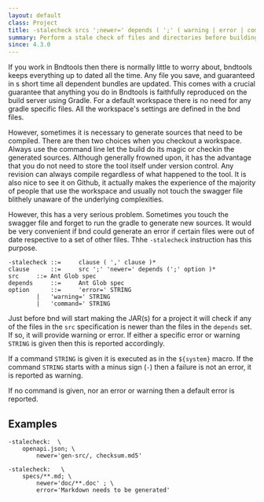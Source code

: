```yaml
---
layout: default
class: Project
title: -stalecheck srcs ';newer=' depends ( ';' ( warning | error | command ))* ...
summary: Perform a stale check of files and directories before building a jar 
since: 4.3.0
---
```


If you work in Bndtools then there is normally little to worry about, bndtools keeps everything up to dated all the time. 
Any file you save, and guaranteed in s short time all dependent bundles are updated. This comes with a crucial guarantee 
that anything you do in Bndtools is faithfully reproduced on the build server using Gradle. For a default workspace there 
is no need for any gradle specific files. All the workspace's settings are defined in the bnd files.

However, sometimes it is necessary to generate sources that need to be compiled. There are then two choices when you 
checkout a workspace. Always use the command line let the build do its magic or checkin the generated sources. 
Although generally frowned upon, it has the advantage that you do not need to store the tool itself under version control. 
Any revision can always compile regardless of what happened to the tool. It is also nice to see it on Github, it actually 
makes the experience of the majority of people that use the workspace and usually not touch the swagger file blithely 
unaware of the underlying complexities.

However, this has a very serious problem. Sometimes you touch the swagger file and forget to run the gradle to generate 
new sources. It would be very convenient if bnd could generate an error if certain files were out of date respective
to a set of other files.  Thhe `-stalecheck` instruction has this purpose.

	-stalecheck	::= 	clause ( ',' clause )*
	clause		::= 	src ';' 'newer=' depends (';' option )*
	src		::=	Ant Glob spec
	depends		::= 	Ant Glob spec
	option		::= 	'error=' STRING 
			| 	'warning=' STRING 
			| 	'command=' STRING


Just before bnd will start making the JAR(s) for a project it will check if any of the files in the `src` specification 
is newer than the files in the `depends` set. If so, it will provide warning or error. If either a specific error or 
warning `STRING` is given then this is reported accordingly.

If a command `STRING` is given it is executed as in the `${system}` macro. If the command `STRING` starts with a 
minus sign (`-`) then a failure is not an error, it is reported as warning.

If no command is given, nor an error or warning then a default error is reported.

## Examples

    -stalecheck:  \   
        openapi.json; \ 
            newer='gen-src/, checksum.md5' 

    -stalecheck:   \
        specs/**.md; \ 
            newer='doc/**.doc' ; \ 
            error='Markdown needs to be generated'


